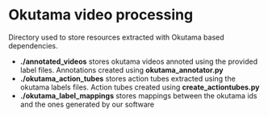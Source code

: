 ﻿# Okutama video processing
Directory used to store resources extracted with Okutama based dependencies.
* **./annotated_videos** stores okutama videos annoted using the provided label files. Annotations created using **okutama_annotator.py**
* **./okutama_action_tubes** stores action tubes extracted using the okutama labels files. Action tubes created using **create_actiontubes.py**
* **./okutama_label_mappings** stores mappings between the okutama ids and the ones generated by our software
